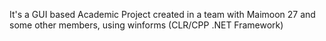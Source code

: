 It's a GUI based Academic Project created in a team with Maimoon 27 and some other members, using winforms (CLR/CPP .NET Framework)